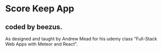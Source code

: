 # Score Keep App
## coded by beezus.
As designed and taught by Andrew Mead for his udemy class "Full-Stack Web Apps with Meteor and React".
